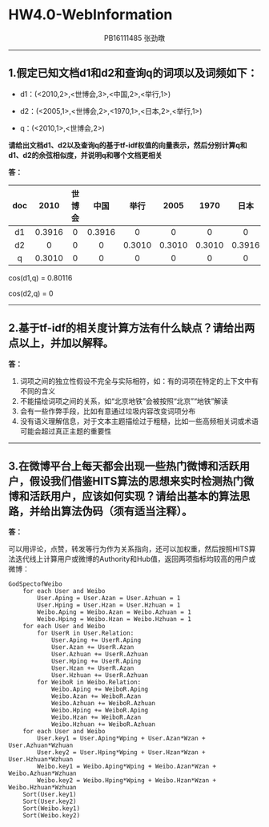 # HW4.0-WebInformation

<center>PB16111485 张劲暾</center>

***

## 1.假定已知文档d1和d2和查询q的词项以及词频如下：
* d1：(<2010,2>,<世博会,3>,<中国,2>,<举行,1>) 

* d2：(<2005,1>,<世博会,2>,<1970,1>,<日本,2>,<举行,1>) 

* q：(<2010,1>,<世博会,2>) 

**请给出文档d1、d2以及查询q的基于tf-idf权值的向量表示，然后分别计算q和d1、d2的余弦相似度，并说明q和哪个文档更相关**

**答：**

| doc | 2010 | 世博会 | 中国  | 举行 | 2005 | 1970 | 日本 |
|:---:|:----:|:-----:|:---: |:----:|:----:|:----:|:---:|
|d1   |0.3916|0      |0.3916|0     |0     | 0    |0    |
|d2   |0     |0      |0    |0.3010|0.3010|0.3010|0.3916|
|q    |0.3010|0      |0     |0     | 0    |0     |0    |
cos(d1,q) = 0.80116

cos(d2,q) = 0

***

## 2.基于tf-idf的相关度计算方法有什么缺点？请给出两点以上，并加以解释。

**答：**

1. 词项之间的独立性假设不完全与实际相符，如：有的词项在特定的上下文中有不同的含义
2. 不能描绘词项之间的关系，如“北京地铁”会被按照“北京”“地铁”解读
3. 会有一些作弊手段，比如有意通过垃圾内容改变词项分布
4. 没有语义理解信息，对于文本主题描绘过于粗糙，比如一些高频相关词或术语可能会超过真正主题的重要性

***

## 3.在微博平台上每天都会出现一些热门微博和活跃用户，假设我们借鉴HITS算法的思想来实时检测热门微博和活跃用户，应该如何实现？请给出基本的算法思路，并给出算法伪码（须有适当注释）。

**答：**

可以用评论，点赞，转发等行为作为关系指向，还可以加权重，然后按照HITS算法迭代线上计算用户或微博的Authority和Hub值，返回两项指标均较高的用户或微博：

```
GodSpectofWeibo
	for each User and Weibo
		User.Aping = User.Azan = User.Azhuan = 1
        User.Hping = User.Hzan = User.Hzhuan = 1
		Weibo.Aping = Weibo.Azan = Weibo.Azhuan = 1
        Weibo.Hping = Weibo.Hzan = Weibo.Hzhuan = 1
	for each User and Weibo
		for UserR in User.Relation:
			User.Aping += UserR.Aping
			User.Azan += UserR.Azan
			User.Azhuan += UserR.Azhuan
			User.Hping += UserR.Aping
			User.Hzan += UserR.Azan
			User.Hzhuan += UserR.Azhuan
		for WeiboR in Weibo.Relation:
			Weibo.Aping += WeiboR.Aping
			Weibo.Azan += WeiboR.Azan
			Weibo.Azhuan += WeiboR.Azhuan
			Weibo.Hping += WeiboR.Aping
			Weibo.Hzan += WeiboR.Azan
			Weibo.Hzhuan += WeiboR.Azhuan
	for each User and Weibo
		User.key1 = User.Aping*Wping + User.Azan*Wzan + User.Azhuan*Wzhuan
		User.key2 = User.Hping*Wping + User.Hzan*Wzan + User.Hzhuan*Wzhuan
		Weibo.key1 = Weibo.Aping*Wping + Weibo.Azan*Wzan + Weibo.Azhuan*Wzhuan
		Weibo.key2 = Weibo.Hping*Wping + Weibo.Hzan*Wzan + Weibo.Hzhuan*Wzhuan
	Sort(User.key1)
	Sort(User.key2)
	Sort(Weibo.key1)
	Sort(Weibo.key2)
```




